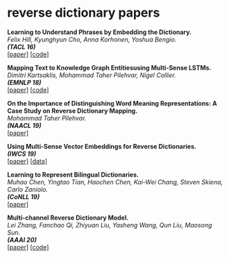 # reverse dictionary papers

**Learning to Understand Phrases by Embedding the Dictionary.**<br>
*Felix Hill, Kyunghyun Cho, Anna Korhonen, Yoshua Bengio.*<br>
**_(TACL 16)_**<br>
[[paper]](https://www.mitpressjournals.org/doi/pdf/10.1162/tacl_a_00080)
[[code]](https://github.com/fh295/DefGen2)

**Mapping Text to Knowledge Graph Entitiesusing Multi-Sense LSTMs.**<br>
*Dimitri Kartsaklis, Mohammad Taher Pilehvar, Nigel Collier.*<br>
**_(EMNLP 18)_**<br>
[[paper]](https://www.aclweb.org/anthology/D18-1221.pdf)
[[code]](https://bitbucket.org/dimkart/ms-lstm/src/master/)

**On the Importance of Distinguishing Word Meaning Representations: A Case Study on Reverse Dictionary Mapping.**<br>
*Mohammad Taher Pilehvar.*<br>
**_(NAACL 19)_**<br>
[[paper]](https://www.aclweb.org/anthology/N19-1222.pdf)

**Using Multi-Sense Vector Embeddings for Reverse Dictionaries.**<br>
**_(IWCS 19)_**<br>
[[paper]](https://www.aclweb.org/anthology/W19-0421.pdf)
[[data]](https://github.com/uds-lsv/Multi-Sense-Embeddings-Reverse-Dictionaries)

**Learning to Represent Bilingual Dictionaries.**<br>
*Muhao Chen, Yingtao Tian, Haochen Chen, Kai-Wei Chang, Steven Skiena, Carlo Zaniolo.*<br>
**_(CoNLL 19)_**<br>
[[paper]](https://www.aclweb.org/anthology/K19-1015.pdf)

**Multi-channel Reverse Dictionary Model.**<br>
*Lei Zhang, Fanchao Qi, Zhiyuan Liu, Yasheng Wang, Qun Liu, Maosong Sun.*<br>
**_(AAAI 20)_**<br>
[[paper]](https://arxiv.org/pdf/1912.08441.pdf)
[[code]](https://github.com/thunlp/MultiRD)

